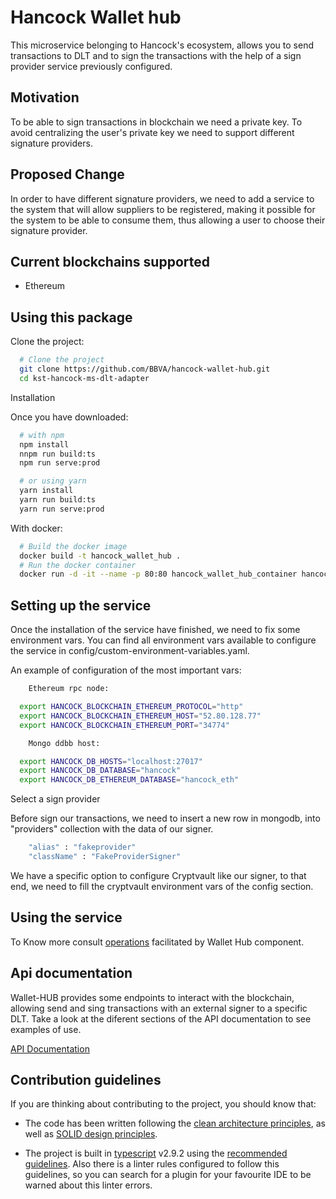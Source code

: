 # Hancock Wallet hub

This microservice belonging to Hancock's ecosystem, allows you to send transactions to DLT and to sign the transactions with the help of a sign provider service previously configured.

## Motivation

To be able to sign transactions in blockchain we need a private key. To avoid centralizing the user's private key we need to support different signature providers. 

## Proposed Change

In order to have different signature providers, we need to add a service to the system that will allow suppliers to be registered, making it possible for the system to be able to consume them, thus allowing a user to choose their signature provider.

## Current blockchains supported

 - Ethereum

## Using this package

Clone the project:
```bash
  # Clone the project  
  git clone https://github.com/BBVA/hancock-wallet-hub.git
  cd kst-hancock-ms-dlt-adapter 
```
Installation

Once you have downloaded:
```bash
  # with npm
  npm install 
  nnpm run build:ts 
  npm run serve:prod 

  # or using yarn
  yarn install
  yarn run build:ts   
  yarn run serve:prod 
```
With docker:
```bash
  # Build the docker image 
  docker build -t hancock_wallet_hub . 
  # Run the docker container 
  docker run -d -it --name -p 80:80 hancock_wallet_hub_container hancock_wallet_hub 
```
## Setting up the service

Once the installation of the service have finished, we need to fix some environment vars. You can find all environment vars
available to configure the service in config/custom-environment-variables.yaml.

An example of configuration of the most important vars:
```bash
    Ethereum rpc node:

  export HANCOCK_BLOCKCHAIN_ETHEREUM_PROTOCOL="http"  
  export HANCOCK_BLOCKCHAIN_ETHEREUM_HOST="52.80.128.77"  
  export HANCOCK_BLOCKCHAIN_ETHEREUM_PORT="34774"  

    Mongo ddbb host:

  export HANCOCK_DB_HOSTS="localhost:27017"  
  export HANCOCK_DB_DATABASE="hancock"  
  export HANCOCK_DB_ETHEREUM_DATABASE="hancock_eth"  
```

Select a sign provider

Before sign our transactions, we need to insert a new row in mongodb, into "providers" collection with the data of our signer.

```bash
    "alias" : "fakeprovider"
    "className" : "FakeProviderSigner"
```

We have a specific option to configure Cryptvault like our signer, to that end, we need to fill the cryptvault environment vars of the config section.

## Using the service

To Know more consult <a href="./Operations/">operations</a> facilitated by Wallet Hub component.

## Api documentation

Wallet-HUB provides some endpoints to interact with the blockchain, allowing send and sing transactions with an external signer to a specific DLT. Take a look at the diferent sections of the API documentation to see examples of use.

<a href="https://bbva.github.io/hancock-wallet-hub/api.html">API Documentation</a>

## Contribution guidelines

If you are thinking about contributing to the project, you should know that:

- The code has been written following the [clean architecture principles](https://8thlight.com/blog/uncle-bob/2012/08/13/the-clean-architecture.html), as well as [SOLID design principles](https://es.wikipedia.org/wiki/SOLID).

- The project is built in [typescript](https://www.typescriptlang.org/) v2.9.2 using the [recommended guidelines](https://github.com/palantir/tslint/blob/master/src/configs/recommended.ts). Also there is a linter rules configured to follow this guidelines, so you can search for a plugin for your favourite IDE to be warned about this linter errors.